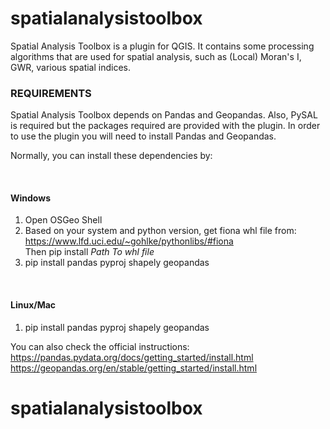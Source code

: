 # spatialanalysistoolbox

<p>
Spatial Analysis Toolbox is a plugin for QGIS. It contains some processing algorithms that are used for spatial analysis, such as (Local) Moran's I, GWR, various spatial indices.
</p>


<h3>REQUIREMENTS</h3>
<p>
Spatial Analysis Toolbox depends on Pandas and Geopandas. Also, PySAL is required but the packages required are provided with the plugin.
In order to use the plugin you will need to install Pandas and Geopandas.
</p>
Normally, you can install these dependencies by:

<br><h4>Windows</h4>
1. Open OSGeo Shell
2. Based on your system and python version, get fiona whl file from:
https://www.lfd.uci.edu/~gohlke/pythonlibs/#fiona
<br>Then pip install *Path To whl file*
3. pip install pandas pyproj shapely geopandas

<br><h4>Linux/Mac</h4>
1. pip install pandas pyproj shapely geopandas

You can also check the official instructions:<br>
https://pandas.pydata.org/docs/getting_started/install.html <br>
https://geopandas.org/en/stable/getting_started/install.html <br>
# spatialanalysistoolbox
